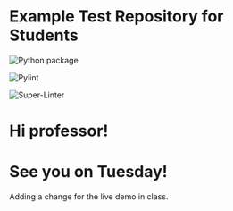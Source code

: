# Example Test Repository for Students

![Python package](https://github.com/vcu-chfauerbach/test-repo1/workflows/Python%20package/badge.svg)

![Pylint](https://github.com/vcu-chfauerbach/test-repo1/workflows/Pylint/badge.svg)

![Super-Linter](https://github.com/vcu-chfauerbach/test-repo1/workflows/Super-Linter/badge.svg)

# Hi professor!
# See you on Tuesday!

Adding a change for the live demo in class.



